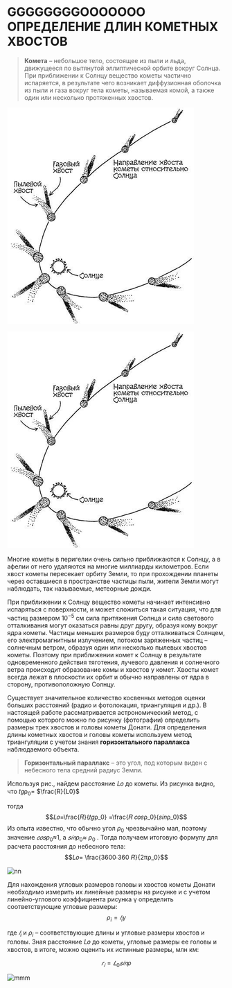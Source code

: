 # GGGGGGGGOOOOOOO  ОПРЕДЕЛЕНИЕ ДЛИН КОМЕТНЫХ ХВОСТОВ

> **Комета** – небольшое тело, состоящее из пыли и льда, движущееся по вытянутой эллиптической орбите вокруг Солнца. При приближении к Солнцу вещество кометы частично испаряется, в результате чего возникает диффузионная оболочка из пыли и газа вокруг тела кометы, называемая комой, а также один или несколько протяженных хвостов.


![](CART/КОМЕТА.png)


![](КОМЕТА.png)


 Многие кометы в перигелии очень сильно приближаются к Солнцу, а в афелии от него удаляются на многие миллиарды километров. Если хвост кометы пересекает орбиту Земли, то при прохождении планеты через оставшиеся в пространстве частицы пыли, жители Земли могут наблюдать, так называемые, метеорные дожди.

При приближении к Солнцу вещество кометы начинает интенсивно испаряться с поверхности, и может сложиться такая ситуация, что для частиц размером $10^{-5}$ см сила притяжения Солнца и сила светового отталкивания могут оказаться равны друг другу, образуя кому вокруг ядра кометы. Частицы меньших размеров буду отталкиваться Солнцем, его электромагнитным излучением, потоком заряженных частиц – солнечным ветром, образуя один или несколько пылевых хвостов кометы. Поэтому при приближении комет к Солнцу в результате одновременного действия тяготения, лучевого давления и солнечного ветра происходит образование комы и хвостов у комет. Хвосты комет всегда лежат в плоскости их орбит и обычно направлены от ядра в сторону, противоположную Солнцу.



Существует значительное количество косвенных методов оценки больших расстояний (радио и фотолокация, триангуляция и др.). В настоящей работе рассматривается астрономический метод, с помощью которого можно по рисунку (фотографии) определить размеры трех хвостов и головы кометы Донати. Для определения длины кометных хвостов и головы кометы используем метод триангуляции с учетом знания **горизонтального параллакса** наблюдаемого объекта.
> **Горизонтальный параллакс** – это угол, под которым виден с небесного тела средний радиус Земли.


Используя рис., найдем расстояние 𝐿𝑜 до кометы.
Из рисунка видно, что 𝑡𝑔ρ<sub>0</sub>= $\frac{R}{L0}$

тогда 
$$𝐿𝑜=\frac{𝑅}{𝑡𝑔ρ_0} =\frac{𝑅 𝑐𝑜𝑠ρ_0}{𝑠𝑖𝑛ρ_0}$$
Из опыта известно, что обычно угол $ρ_0$ чрезвычайно мал, поэтому значение $𝑐𝑜𝑠ρ_0$≈1, а $𝑠𝑖𝑛ρ_0$≈ $ρ_0$ . Тогда получаем итоговую формулу для расчета расстояния до небесного тела:
$$𝐿𝑜= \frac{3600∙360 𝑅}{2πρ_0}$$

![nn](https://github.com/Af2024laba/Lections-mechanics/blob/main/%D0%90%D0%A1%D0%A2%D0%A0%D0%9E%D0%9D%D0%9E%D0%9C%D0%98%D0%AF/%D0%A2%D0%A0%D0%98%D0%90%D0%9D%D0%93%D0%A3%D0%9B%D0%AF%D0%A6%D0%98%D0%AF.png)


Для нахождения угловых размеров головы и хвостов кометы Донати необходимо измерить их линейные размеры на рисунке и с учетом линейно-углового коэффициента рисунка γ определить соответствующие угловые размеры: 
$$ρ_i=𝑙_iγ$$

где $𝑙_i$ и $ρ_i$ – соответствующие длины и угловые размеры хвостов и головы. Зная расстояние 𝐿𝑜 до кометы, угловые размеры ее головы и хвостов, в итоге, можно оценить их истинные размеры, млн км:

$$𝑟_𝑖=𝐿_{0}𝑠𝑖𝑛ρ$$

![mmm](https://github.com/Af2024laba/Lections-mechanics/blob/main/%D0%90%D0%A1%D0%A2%D0%A0%D0%9E%D0%9D%D0%9E%D0%9C%D0%98%D0%AF/%D0%9A%D0%9E%D0%9C%D0%95%D0%A2%D0%90%20%D0%A4%D0%9E%D0%A2%D0%9E.png)

